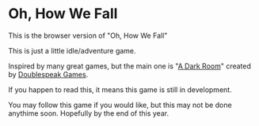 # Oh, How We Fall
<html lang=en-US>
<body>
<p><c>This is the browser version of "Oh, How We Fall"</c></p>
<p>This is just a little idle/adventure game.</p>
<p>Inspired by many great games, but the main one is "<a href="http://adarkroom.doublespeakgames.com/">A Dark Room</a>" created by <a href="http://doublespeakgames.com">Doublespeak Games</a>.</p>
<p>If you happen to read this, it means this game is still in development.</p>
<p>You may follow this game if you would like, but this may not be done anythime soon. Hopefully by the end of this year.</p>
</body>
</html>
